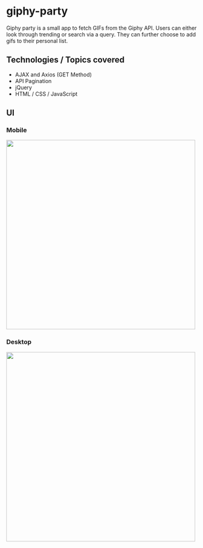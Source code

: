 # giphy-party
Giphy party is a small app to fetch GIFs from the Giphy API. Users can either look through trending or search via a query. They can further choose to add gifs to their personal list.

## Technologies / Topics covered
- AJAX and Axios (GET Method)
- API Pagination
- jQuery
- HTML / CSS / JavaScript

## UI
### Mobile
<img src="https://github.com/gferiancek/giphy-party/assets/6377431/c3316076-ad68-4dac-aa78-6f7009a014d2" height="500"></img>

### Desktop
<img src="https://github.com/gferiancek/giphy-party/assets/6377431/5fc11518-7141-413d-aa6c-9ca70b6563a9" width="500"></img>

